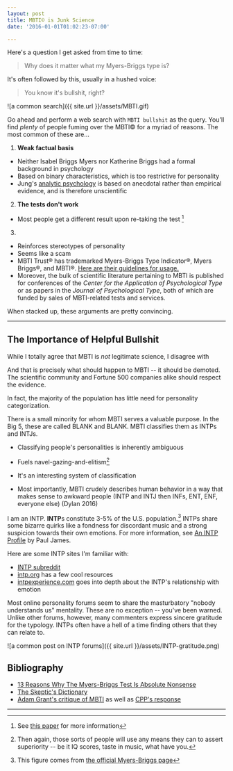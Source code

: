 ```yaml
---
layout: post
title: MBTI© is Junk Science
date: '2016-01-01T01:02:23-07:00'

---
```


Here's a question I get asked from time to time: 

> Why does it matter what my Myers-Briggs type is?   

It's often followed by this, usually in a hushed voice:

> You know it's bullshit, right?

![a common search]({{ site.url }}/assets/MBTI.gif)

Go ahead and perform a web search with `MBTI bullshit` as the query.  You'll find *plenty* of people fuming over the MBTI© for a myriad of reasons.  The most common of these are...

1. **Weak factual basis**
  * Neither Isabel Briggs Myers nor Katherine Briggs had a formal background in psychology
  * Based on binary characteristics, which is too restrictive for personality
  * Jung's [analytic psychology](https://en.wikipedia.org/wiki/Analytical_psychology) is based on anecdotal rather than empirical evidence, and is therefore unscientific

2. **The tests don't work**
  * Most people get a different result upon re-taking the test [^fn-half-diff] 

3. 
  * Reinforces stereotypes of personality
  * Seems like a scam
  * MBTI Trust® has trademarked Myers-Briggs Type Indicator®, Myers Briggs®, and MBTI®.  [Here are their guidelines for usage.](http://www.myersbriggs.org/myers-and-briggs-foundation/ethical-use-of-the-mbti-instrument/trademark-guidelines.htm)
  * Moreover, the bulk of scientific literature pertaining to MBTI is published for conferences of the *Center for the Application of Psychological Type* or as papers in the *Journal of Psychological Type*, both of which are funded by sales of MBTI-related tests and services.  

When stacked up, these arguments are pretty convincing.  


---

## The Importance of Helpful Bullshit ##

While I totally agree that MBTI is *not* legitimate science, I disagree with 

And that is precisely what should happen to MBTI -- it should be demoted.  The scientific community and Fortune 500 companies alike should respect the evidence.

In fact, the majority of the population has little need for personality categorization.  

There is a small minority for whom MBTI serves a valuable purpose.  In the Big 5, these are called BLANK and BLANK.  MBTI classifies them as INTPs and INTJs.  

* Classifying people's personalities is inherently ambiguous
* Fuels navel-gazing-and-elitism[^fn-then-again]

* It's an interesting system of classification
* Most importantly, MBTI crudely describes human behavior in a way that makes sense to awkward people (INTP and INTJ then INFs, ENT, ENF, everyone else) (Dylan 2016)

I am an INTP. **INTP**s constitute 3-5% of the U.S. population.[^fn-type-freq]  INTPs share some bizarre quirks like a fondness for discordant music and a strong suspicion towards their own emotions.  For more information, see [An INTP Profile](http://www.intp.org/intprofile.html) by Paul James.  

Here are some INTP sites I'm familiar with:

* [INTP subreddit](https://www.reddit.com/r/intp)
* [intp.org](http://www.intp.org) has a few cool resources
* [intpexperience.com](http://www.intpexperience.com) goes into depth about the INTP's relationship with emotion

Most online personality forums seem to share the masturbatory "nobody understands us" mentality.  These are no exception -- you've been warned.  Unlike other forums, however, many commenters express sincere gratitude for the typology.  INTPs often have a hell of a time finding others that they can relate to.    

![a common post on INTP forums]({{ site.url }}/assets/INTP-gratitude.png)





## Bibliography ##

- [13 Reasons Why The Myers-Briggs Test Is Absolute Nonsense](http://thoughtcatalog.com/lorenzo-jensen-iii/2015/05/13-reasons-why-the-myers-briggs-test-is-absolute-nonsense/)
- [The Skeptic's Dictionary](http://skepdic.com/myersb.html)
- [Adam Grant's critique of MBTI](https://www.psychologytoday.com/blog/give-and-take/201309/goodbye-mbti-the-fad-won-t-die) as well as [CPP's response](http://www.cppblogcentral.com/cpp-connect/the-myers-briggs-assessment-is-no-fad-its-a-research-based-instrument-that-delivers-results/)


-----

[^fn-then-again]: Then again, those sorts of people will use any means they can to assert superiority -- be it IQ scores, taste in music, what have you.

[^fn-type-freq]: This figure comes from [the official Myers-Briggs page](http://www.myersbriggs.org/my-mbti-personality-type/my-mbti-results/how-frequent-is-my-type.htm)

[^fn-half-diff]: See [this paper](http://www.indiana.edu/~jobtalk/HRMWebsite/hrm/articles/develop/mbti.pdf) for more information

[^fn-job-perf]: Job performance is addressed in [this review from K. Nowack](http://www.opd.net/abstracts5.html)



